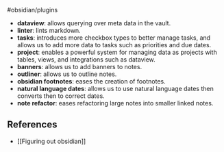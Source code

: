 #obsidian/plugins

- **dataview**: allows querying over meta data in the vault.
- **linter**: lints markdown.
- **tasks**: introduces more checkbox types to better manage tasks, and allows us to add more data to tasks such as priorities and due dates.
- **project**: enables a powerful system for managing data as projects with tables, views, and integrations such as dataview.
- **banners**: allows us to add banners to notes.
- **outliner**: allows us to outline notes.
- **obsidian footnotes**: eases the creation of footnotes.
- **natural language dates**: allows us to use natural language dates then converts then to correct dates.
- **note refactor**: eases refactoring large notes into smaller linked notes.

## References

- [[Figuring out obsidian]]
